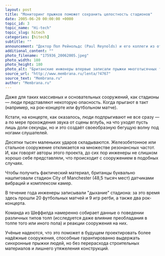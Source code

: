 ```yaml
---
layout: post
title: "Мониторинг прыжков поможет сохранить целостность стадионов"
date: 2005-06-20 00:00:00 +0000
topic_id: 3
topic_name: "Hi-tech"
topic_slug: hitech
categories: [hitech]
subtitle: ""
announcement: "Доктор Пол Рейнольдс (Paul Reynolds) и его коллеги из отделения вибрационной инженерии (Vibration Engineering) университета Шеффилда (University of Sheffield) испытали уникальную систему, собирающую данные о вибрационном поведении огромных толп в реальном времени."
additional_content: ""
photo_filename: "175936_20062005.jpeg"
photo_width: 180
photo_height: 180
photo_alt: "Британские инженеры впервые записали прыжки многотысячных толп"
source_url: "http://www.membrana.ru/lenta/?4767"
source_text: "Membrana.ru"
author: "Membrana.ru"
---
```

Даже для таких массивных и основательных сооружений, как стадионы — люди представляют некоторую опасность. Когда прыгают в такт (например, на рок-концерте или футбольном матче).

Кстати, на концерте, как оказалось, люди подпрыгивают не все сразу — а по мере прохождения звука от сцены вглубь, на что уходят пусть лишь доли секунды, но и это создаёт своеобразную бегущую волну под ногами слушателей.

Десятки тысяч маленьких ударов складываются. Железобетонное или стальное сооружение откликается на множестве резонансных частот. И, как говорят авторы этого проекта, до сих пор инженеры не слишком хорошо себе представляли, что происходит с сооружением в подобных случаях.

Чтобы получить фактический материал, британцы буквально нашпиговали стадион City of Manchester (48,5 тысяч мест) датчиками вибраций и комплексом камер.

В течение года инженеры записывали "дыхание" стадиона: за это время здесь прошли 20 футбольных матчей и 9 игр регби, а также два рок-концерта.

Команда из Шеффилда намеренно собирает данные о поведении различных типов толп (исследуется даже влияние преобладания в толпе того или иного пола) и реакции сооружения на них.

Учёные надеются, что это поможет в будущем проектировать более надёжные сооружения, способные гарантированно выдержать синхронные прыжки людей, но без перерасхода строительных материалов и лишнего утяжеления конструкций.
